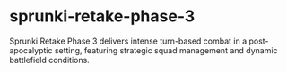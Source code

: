 # sprunki-retake-phase-3
Sprunki Retake Phase 3 delivers intense turn-based combat in a post-apocalyptic setting, featuring strategic squad management and dynamic battlefield conditions.
